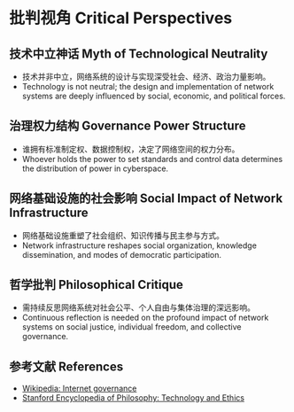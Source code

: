# 批判视角 Critical Perspectives

## 技术中立神话 Myth of Technological Neutrality

- 技术并非中立，网络系统的设计与实现深受社会、经济、政治力量影响。
- Technology is not neutral; the design and implementation of network systems are deeply influenced by social, economic, and political forces.

## 治理权力结构 Governance Power Structure

- 谁拥有标准制定权、数据控制权，决定了网络空间的权力分布。
- Whoever holds the power to set standards and control data determines the distribution of power in cyberspace.

## 网络基础设施的社会影响 Social Impact of Network Infrastructure

- 网络基础设施重塑了社会组织、知识传播与民主参与方式。
- Network infrastructure reshapes social organization, knowledge dissemination, and modes of democratic participation.

## 哲学批判 Philosophical Critique

- 需持续反思网络系统对社会公平、个人自由与集体治理的深远影响。
- Continuous reflection is needed on the profound impact of network systems on social justice, individual freedom, and collective governance.

## 参考文献 References

- [Wikipedia: Internet governance](https://en.wikipedia.org/wiki/Internet_governance)
- [Stanford Encyclopedia of Philosophy: Technology and Ethics](https://plato.stanford.edu/entries/ethics-technology/)
